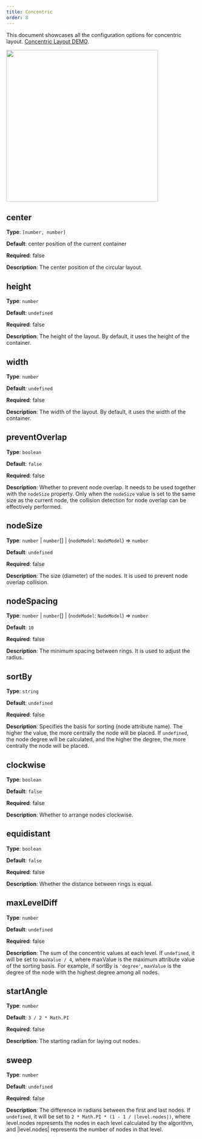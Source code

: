 ```yaml
---
title: Concentric
order: 8
---
```


This document showcases all the configuration options for concentric layout. [Concentric Layout DEMO](/en/examples/net/concentricLayout/#basicConcentric).

<img src="https://mdn.alipayobjects.com/huamei_qa8qxu/afts/img/A*KXunQKOLCSAAAAAAAAAAAAAADmJ7AQ/original" width=400 />

## center

**Type**: `[number, number]`

**Default**: center position of the current container

**Required**: false

**Description**: The center position of the circular layout.

## height

**Type**: `number`

**Default**: `undefined`

**Required**: false

**Description**: The height of the layout. By default, it uses the height of the container.

## width

**Type**: `number`

**Default**: `undefined`

**Required**: false

**Description**: The width of the layout. By default, it uses the width of the container.

## preventOverlap

**Type**: `boolean`

**Default**: `false`

**Required**: false

**Description**: Whether to prevent node overlap. It needs to be used together with the `nodeSize` property. Only when the `nodeSize` value is set to the same size as the current node, the collision detection for node overlap can be effectively performed.

## nodeSize

**Type**: `number` \| `number`[] \| (`nodeModel`: `NodeModel`) => `number`

**Default**: `undefined`

**Required**: false

**Description**: The size (diameter) of the nodes. It is used to prevent node overlap collision.

## nodeSpacing

**Type**: `number` \| `number`[] \| (`nodeModel`: `NodeModel`) => `number`

**Default**: `10`

**Required**: false

**Description**: The minimum spacing between rings. It is used to adjust the radius.

## sortBy

**Type**: `string`

**Default**: `undefined`

**Required**: false

**Description**: Specifies the basis for sorting (node attribute name). The higher the value, the more centrally the node will be placed. If `undefined`, the node degree will be calculated, and the higher the degree, the more centrally the node will be placed.

## clockwise

**Type**: `boolean`

**Default**: `false`

**Required**: false

**Description**: Whether to arrange nodes clockwise.

## equidistant

**Type**: `boolean`

**Default**: `false`

**Required**: false

**Description**: Whether the distance between rings is equal.

## maxLevelDiff

**Type**: `number`

**Default**: `undefined`

**Required**: false

**Description**: The sum of the concentric values at each level. If `undefined`, it will be set to `maxValue / 4`, where maxValue is the maximum attribute value of the sorting basis. For example, if sortBy is `'degree'`, `maxValue` is the degree of the node with the highest degree among all nodes.

## startAngle

**Type**: `number`

**Default**: `3 / 2 * Math.PI`

**Required**: false

**Description**: The starting radian for laying out nodes.

## sweep

**Type**: `number`

**Default**: `undefined`

**Required**: false

**Description**: The difference in radians between the first and last nodes. If `undefined`, it will be set to `2 * Math.PI * (1 - 1 / |level.nodes|)`, where level.nodes represents the nodes in each level calculated by the algorithm, and |level.nodes| represents the number of nodes in that level.
